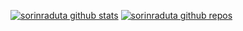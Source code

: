 [![sorinraduta github stats](https://github-readme-stats.vercel.app/api?username=sorinraduta&show_icons=true&line_height=33&count_private=true&title_color=EC5061&text_color=FBDCDF&icon_color=E89F9A&bg_color=0D1117)](https://github.com/sorinraduta?tab=repositories)
[![sorinraduta github repos](https://github-readme-stats.vercel.app/api/top-langs/?username=sorinraduta&hide=scheme&count_private=true&title_color=EC5061&text_color=FBDCDF&icon_color=E89F9A&bg_color=0D1117)](https://github.com/sorinraduta?tab=repositories)
